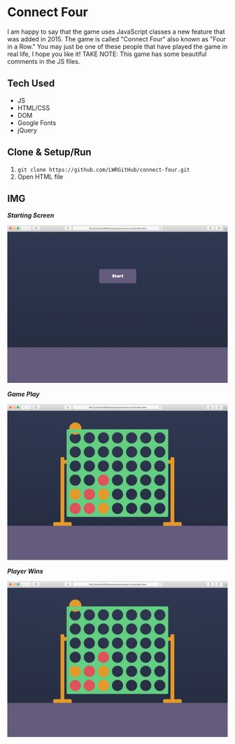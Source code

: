 # Connect Four
I am happy to say that the game uses JavaScript classes a new feature that was added in 2015. The game is called "Connect Four" also known as "Four in a Row." You may just be one of these people that have played the game in real life, I hope you like it! TAKE NOTE: This game has some beautiful comments in the JS files.


## Tech Used
- JS
- HTML/CSS
- DOM
- Google Fonts
- jQuery



## Clone & Setup/Run
1. `git clone https://github.com/LWRGitHub/connect-four.git`
2. Open HTML file


## IMG

***Starting Screen***

<img src="https://raw.githubusercontent.com/LWRGitHub/connect-four/main/img/start.png" alt="this is a screen shot of the starting screen for the connect four game, a big button on screen says start.">


***Game Play***

<img src="https://raw.githubusercontent.com/LWRGitHub/connect-four/main/img/game-play.png" alt="this is a screen shot of game play happening in the connect four game.">


***Player Wins***

<img src="https://raw.githubusercontent.com/LWRGitHub/connect-four/main/img/game-play.png" alt="this is a screen shot of what it looks like when a player wins the game. Words on screen say player one wins there is a diagonal chain of red checkers indicating the winner.">